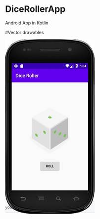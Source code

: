 # DiceRollerApp
Android App in Kotlin

#Vector drawables 


![Screenshot of the app](https://raw.githubusercontent.com/bathinaMounika/DiceRollerApp/master/screenshot.jpg)
